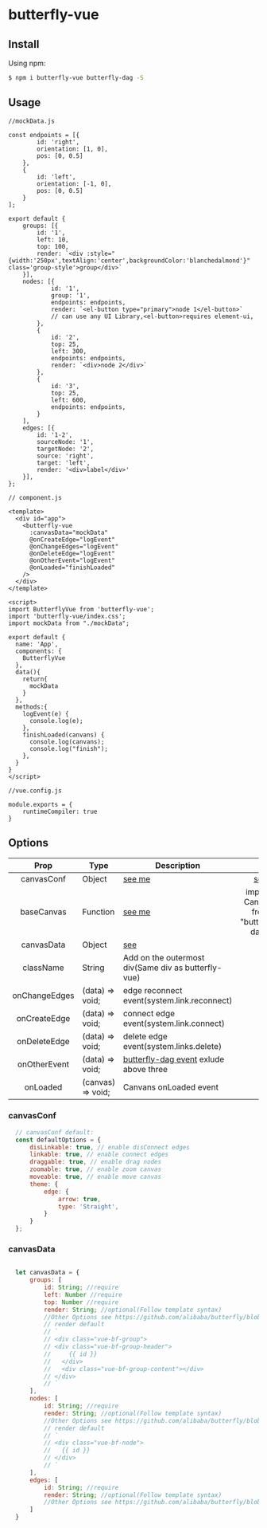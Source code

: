 # butterfly-vue

## Install

Using npm:

``` bash
$ npm i butterfly-vue butterfly-dag -S
```

## Usage

``` JS
//mockData.js

const endpoints = [{
        id: 'right',
        orientation: [1, 0],
        pos: [0, 0.5]
    },
    {
        id: 'left',
        orientation: [-1, 0],
        pos: [0, 0.5]
    }
];

export default {
    groups: [{
        id: '1',
        left: 10,
        top: 100,
        render: `<div :style="{width:'250px',textAlign:'center',backgroundColor:'blanchedalmond'}" class='group-style'>group</div>`
    }],
    nodes: [{
            id: '1',
            group: '1',
            endpoints: endpoints,
            render: `<el-button type="primary">node 1</el-button>`
            // can use any UI Library,<el-button>requires element-ui,
        },
        {
            id: '2',
            top: 25,
            left: 300,
            endpoints: endpoints,
            render: `<div>node 2</div>`
        },
        {
            id: '3',
            top: 25,
            left: 600,
            endpoints: endpoints,
        }
    ],
    edges: [{
        id: '1-2',
        sourceNode: '1',
        targetNode: '2',
        source: 'right',
        target: 'left',
        render: '<div>label</div>'
    }],
};
```

``` vue
// component.js

<template>
  <div id="app">
    <butterfly-vue
      :canvasData="mockData"
      @onCreateEdge="logEvent"
      @onChangeEdges="logEvent"
      @onDeleteEdge="logEvent"
      @onOtherEvent="logEvent"
      @onLoaded="finishLoaded"
    />
  </div>
</template>

<script>
import ButterflyVue from 'butterfly-vue';
import 'butterfly-vue/index.css';
import mockData from "./mockData";

export default {
  name: 'App',
  components: {
    ButterflyVue
  },
  data(){
    return{
      mockData
    }
  },
  methods:{
    logEvent(e) {
      console.log(e);
    },
    finishLoaded(canvans) {
      console.log(canvans);
      console.log("finish");
    },
  }
}
</script>
```

``` JS
//vue.config.js

module.exports = {
    runtimeCompiler: true
}
```

## Options

|      Prop     | Type              | Description                                                                                                                       |                                    | required |
|:-------------:|-------------------|-----------------------------------------------------------------------------------------------------------------------------------|:---------------------------------------:|:--------:|
|   canvasConf  | Object            | [see me](https://github.com/alibaba/butterfly/blob/master/docs/zh-CN/canvas.md#canvas-attr)                                       |                  [see](#canvasConf)                  |   false  |
|   baseCanvas  | Function          | [see me](https://github.com/alibaba/butterfly/blob/master/docs/zh-CN/canvas.md)                                                   | import { Canvas } from "butterfly-dag"; |   false  |
|   canvasData  | Object            | [see](#canvasData)                                                                                                                           |                                         |   true   |
|   className   | String            | Add on the outermost div(Same div as butterfly-vue)                                                                                          |                                         |   false  |
| onChangeEdges | (data) => void;   | edge reconnect event(system.link.reconnect)                                                                                       |                                         |   false  |
|  onCreateEdge | (data) => void;   | connect edge event(system.link.connect)                                                                                           |                                         |   false  |
|  onDeleteEdge | (data) => void;   | delete edge event(system.links.delete)                                                                                            |                                         |   false  |
|  onOtherEvent | (data) => void;   | [butterfly-dag event](https://github.com/alibaba/butterfly/blob/master/docs/zh-CN/canvas.md#canvas-api-events) exlude above three |                                         |   false  |
|    onLoaded   | (canvas) => void; | Canvans onLoaded event                                                                                                            |                                         |   false  |

### canvasConf

``` js
  // canvasConf default:
  const defaultOptions = {
      disLinkable: true, // enable disConnect edges
      linkable: true, // enable connect edges
      draggable: true, // enable drag nodes
      zoomable: true, // enable zoom canvas
      moveable: true, // enable move canvas
      theme: {
          edge: {
              arrow: true,
              type: 'Straight',
          }
      }
  };

```

### canvasData

```js

  let canvasData = {
      groups: [
          id: String; //require
          left: Number //require
          top: Number //require
          render: String; //optional(Follow template syntax)
          //Other Options see https://github.com/alibaba/butterfly/blob/master/docs/zh-CN/group.md
          // render default
          // `
          // <div class="vue-bf-group">
          // <div class="vue-bf-group-header">
          //     {{ id }}
          //   </div>
          //   <div class="vue-bf-group-content"></div> 
          // </div>
          // `
      ],
      nodes: [
          id: String; //require
          render: String; //optional(Follow template syntax)
          //Other Options see https://github.com/alibaba/butterfly/blob/master/docs/zh-CN/node.md#node-attr
          // render default
          // `
          // <div class="vue-bf-node">
          //   {{ id }}
          // </div>
          // `
      ],
      edges: [
          id: String; //require
          render: String; //optional(Follow template syntax)
          //Other Options see https://github.com/alibaba/butterfly/blob/master/docs/zh-CN/edge.md
      ]
  }
```
